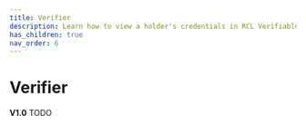 ```yaml
---
title: Verifier
description: Learn how to view a holder's credentials in RCL Verifiable Credentials.
has_children: true
nav_order: 6
---
```


# Verifier
**V1.0**
TODO
